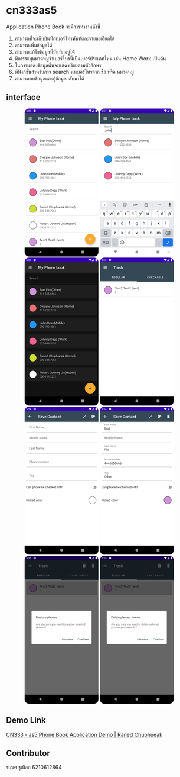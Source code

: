 # cn333as5
Application Phone Book จะมีการทำงานดังนี้
1. สามารถที่จะเก็บบันทึกเบอร์โทรศัพท์และรายละเอียดได้
2. สามารถเพิ่มข้อมูลได้
3. สามารถแก้ไขข้อมูลที่บันทึกอยู่ได้
4. มีการระบุหมวดหมู่ว่าเบอร์โทรนี้เป็นเบอร์ประเภทไหน เช่น Home Work เป็นต้น
5. ในการแสดงข้อมูลนั้นจะแสดงเรียงตามตัวอักษร
6. มีฟังก์ชั่นสำหรับการ search หาเบอร์โทรจาก ชื่อ หรือ หมวดหมู่
7. สามารถลบข้อมูลและกู้ข้อมูลกลับมาได้

## interface
<p align="center">
  <img src="img/PhoneBookScreen.png" width=200 height=400 />
  <img src="img/Search.png" width=200 height=400 />
  <img src="img/PhoneBookInDark.png" width=200 height=400 />
  <img src="img/TrashScreen.png" width=200 height=400 />
  <img src="img/CreatePhone.png" width=200 height=400 />
  <img src="img/EditPhone.png" width=200 height=400 />
  <img src="img/RestorePhone.png" width=200 height=400 />
  <img src="img/PermDelPhone.png" width=200 height=400 />
</p>

## Demo Link
[CN333 - as5 Phone Book Application Demo | Raned Chuphueak](https://youtu.be/obeq-LSxq5o)

## Contributor
รเณศ ชูเผือก 6210612864
